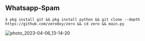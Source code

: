 ## Whatsapp-Spam
    $ pkg install git && pkg install python && git clone --depth https://github.com/zero0xy/zero && cd zero && main.py
   
![photo_2023-04-06_13-14-20](https://user-images.githubusercontent.com/129971301/230288615-7ccbbed7-cf59-4328-a548-a9c468b532f4.jpg)



